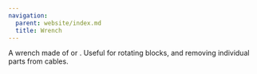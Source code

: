 ```yaml
---
navigation:
  parent: website/index.md
  title: Wrench
---
```


A wrench made of <ItemLink id="certus_quartz_crystal"/> or <ItemLink id="minecraft:quartz"/>.
Useful for rotating blocks, and removing individual parts from cables.

<RecipeFor id="certus_quartz_wrench" />
<RecipeFor id="nether_quartz_wrench" />
